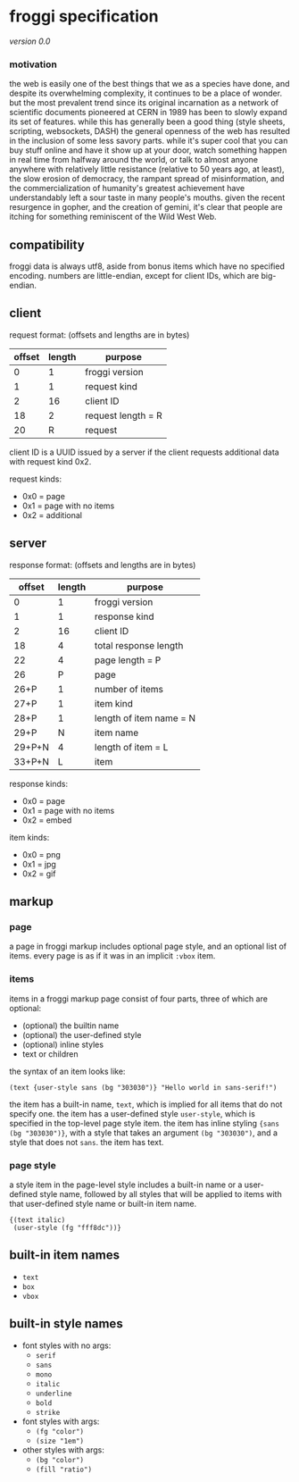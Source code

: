 # froggi specification

*version 0.0*

### motivation

the web is easily one of the best things that we as a species have done, and
despite its overwhelming complexity, it continues to be a place of wonder. but
the most prevalent trend since its original incarnation as a network of
scientific documents pioneered at CERN in 1989 has been to slowly expand its
set of features. while this has generally been a good thing (style sheets,
scripting, websockets, DASH) the general openness of the web has resulted in
the inclusion of some less savory parts. while it's super cool that you can buy
stuff online and have it show up at your door, watch something happen in real
time from halfway around the world, or talk to almost anyone anywhere with
relatively little resistance (relative to 50 years ago, at least), the slow
erosion of democracy, the rampant spread of misinformation, and the commercialization
of humanity's greatest achievement have understandably left a sour taste in
many people's mouths. given the recent resurgence in gopher, and the creation
of gemini, it's clear that people are itching for something reminiscent of the
Wild West Web.

## compatibility

froggi data is always utf8, aside from bonus items which have no specified encoding. numbers
are little-endian, except for client IDs, which are big-endian.

## client

request format: (offsets and lengths are in bytes)

|offset|length|purpose|
|-|-|-|
|0|1|froggi version|
|1|1|request kind|
|2|16|client ID|
|18|2|request length = R|
|20|R|request|

client ID is a UUID issued by a server if the client requests additional data
with request kind 0x2.

request kinds:

* 0x0 = page
* 0x1 = page with no items
* 0x2 = additional

## server

response format: (offsets and lengths are in bytes)

|offset|length|purpose|
|-|-|-|
|0|1|froggi version|
|1|1|response kind|
|2|16|client ID|
|18|4|total response length|
|22|4|page length = P|
|26|P|page|
|26+P|1|number of items|
|27+P|1|item kind|
|28+P|1|length of item name = N|
|29+P|N|item name|
|29+P+N|4|length of item = L|
|33+P+N|L|item|

response kinds:

* 0x0 = page
* 0x1 = page with no items
* 0x2 = embed

item kinds:
* 0x0 = png
* 0x1 = jpg
* 0x2 = gif

## markup

### page

a page in froggi markup includes optional page style, and an optional list of
items. every page is as if it was in an implicit `:vbox` item.

### items

items in a froggi markup page consist of four parts, three of which are
optional:

* (optional) the builtin name
* (optional) the user-defined style
* (optional) inline styles
* text or children

the syntax of an item looks like:

`(text {user-style sans (bg "303030")} "Hello world in sans-serif!")`

the item has a built-in name, `text`, which is implied for all items that do
not specify one. the item has a user-defined style `user-style`, which is
specified in the top-level page style item. the item has inline styling
`{sans (bg "303030")}`, with a style that takes an argument `(bg "303030")`,
and a style that does not `sans`. the item has text.

### page style

a style item in the page-level style includes a built-in name or a user-defined style
name, followed by all styles that will be applied to items with that user-defined
style name or built-in item name.

```
{(text italic)
 (user-style (fg "fff8dc"))}
```

## built-in item names

* `text`
* `box`
* `vbox`

## built-in style names

* font styles with no args:
  * `serif`
  * `sans`
  * `mono`
  * `italic`
  * `underline`
  * `bold`
  * `strike`
* font styles with args:
  * `(fg "color")`
  * `(size "1em")`
* other styles with args:
  * `(bg "color")`
  * `(fill "ratio")`

